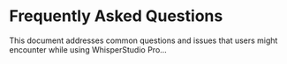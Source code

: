 # Frequently Asked Questions

This document addresses common questions and issues that users might encounter while using WhisperStudio Pro...